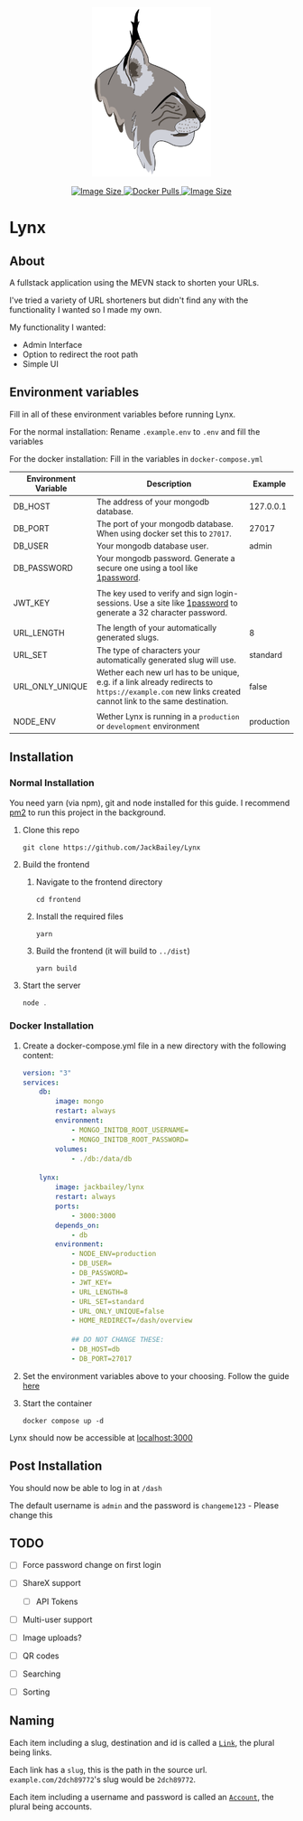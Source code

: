 <p align="center">
<img alt="" src="frontend/public/logo.png" height="300px">
</p>
<p align="center">
<a href="https://hub.docker.com/r/jackbailey/lynx">
    <img alt="Image Size" src="https://img.shields.io/docker/image-size/jackbailey/lynx?label=Image%20Size">
</a>
<a href="https://hub.docker.com/r/jackbailey/lynx">
    <img alt="Docker Pulls" src="https://img.shields.io/docker/pulls/jackbailey/lynx?label=Docker%20Pulls">
</a>
<a href="https://github.com/JackBailey/Lynx">
    <img alt="Image Size" src="https://img.shields.io/github/license/jackbailey/lynx?label=License">
</a>
</p>

# Lynx

## About

A fullstack application using the MEVN stack to shorten your URLs.

I've tried a variety of URL shorteners but didn't find any with the functionality I wanted so I made my own.

My functionality I wanted:

-   Admin Interface
-   Option to redirect the root path
-   Simple UI

## Environment variables

Fill in all of these environment variables before running Lynx.

For the normal installation: Rename `.example.env` to `.env` and fill the variables

For the docker installation: Fill in the variables in `docker-compose.yml`

| Environment Variable | Description | Example |
| --- | --- | --- |
| DB_HOST | The address of your mongodb database. | 127.0.0.1 |
| DB_PORT | The port of your mongodb database. When using docker set this to `27017`. | 27017 |
| DB_USER | Your mongodb database user. | admin |
| DB_PASSWORD | Your mongodb password. Generate a secure one using a tool like [1password](https://1password.com/password-generator/). |  |
|  |
| JWT_KEY | The key used to verify and sign login-sessions. Use a site like [1password](https://1password.com/password-generator/) to generate a 32 character password. |  |
|  |
| URL_LENGTH | The length of your automatically generated slugs. | 8 |
| URL_SET | The type of characters your automatically generated slug will use. | standard |
| URL_ONLY_UNIQUE | Wether each new url has to be unique, e.g. if a link already redirects to `https://example.com` new links created cannot link to the same destination. | false |
|  |
| NODE_ENV | Wether Lynx is running in a `production` or `development` environment | production |

## Installation

### Normal Installation

You need yarn (via npm), git and node installed for this guide. I recommend [pm2](https://www.npmjs.com/package/pm2) to run this project in the background.

1.  Clone this repo

    ```console
    git clone https://github.com/JackBailey/Lynx
    ```

2.  Build the frontend

    1.  Navigate to the frontend directory

        ```console
        cd frontend
        ```

    2.  Install the required files

        ```console
        yarn
        ```

    3.  Build the frontend (it will build to `../dist`)

        ```console
        yarn build
        ```

3.  Start the server

    ```js
    node .
    ```

### Docker Installation

1. Create a docker-compose.yml file in a new directory with the following content:

    ```yml
    version: "3"
    services:
        db:
            image: mongo
            restart: always
            environment:
                - MONGO_INITDB_ROOT_USERNAME=
                - MONGO_INITDB_ROOT_PASSWORD=
            volumes:
                - ./db:/data/db

        lynx:
            image: jackbailey/lynx
            restart: always
            ports:
                - 3000:3000
            depends_on:
                - db
            environment:
                - NODE_ENV=production
                - DB_USER=
                - DB_PASSWORD=
                - JWT_KEY=
                - URL_LENGTH=8
                - URL_SET=standard
                - URL_ONLY_UNIQUE=false
                - HOME_REDIRECT=/dash/overview

                ## DO NOT CHANGE THESE:
                - DB_HOST=db
                - DB_PORT=27017
    ```

2. Set the environment variables above to your choosing. Follow the guide [here](#environment-variables)

3. Start the container

    ```console
    docker compose up -d
    ```

Lynx should now be accessible at [localhost:3000](http://localhost:3000)

## Post Installation

You should now be able to log in at `/dash`

The default username is `admin` and the password is `changeme123` - Please change this

## TODO

-   [ ] Force password change on first login

-   [ ] ShareX support

    -   [ ] API Tokens

-   [ ] Multi-user support

-   [ ] Image uploads?

-   [ ] QR codes

-   [ ] Searching

-   [ ] Sorting

## Naming

Each item including a slug, destination and id is called a [`Link`](src/db/models/link.js), the plural being links.

Each link has a `slug`, this is the path in the source url. `example.com/2dch89772`'s slug would be `2dch89772`.

Each item including a username and password is called an [`Account`](src/db/models/account.js), the plural being accounts.
